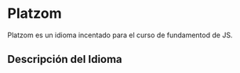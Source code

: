 # Platzom

Platzom es un idioma incentado para el curso de fundamentod de JS.

## Descripción del Idioma

